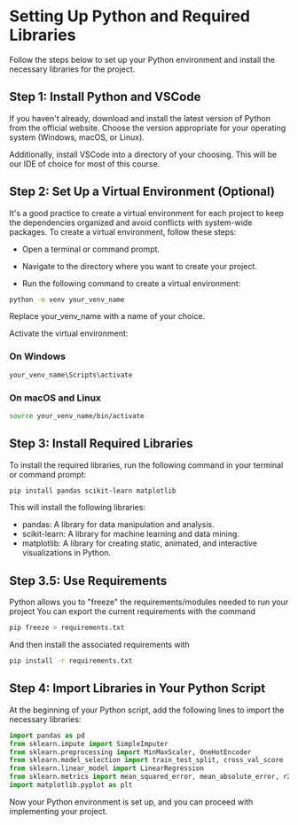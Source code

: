 # Setting Up Python and Required Libraries

Follow the steps below to set up your Python environment and install the necessary libraries for the project.

## Step 1: Install Python and VSCode

If you haven't already, download and install the latest version of Python from the official website. Choose the version appropriate for your operating system (Windows, macOS, or Linux).

Additionally, install VSCode into a directory of your choosing. This will be our IDE of choice for most of this course.

## Step 2: Set Up a Virtual Environment (Optional)

It's a good practice to create a virtual environment for each project to keep the dependencies organized and avoid conflicts with system-wide packages. To create a virtual environment, follow these steps:

- Open a terminal or command prompt.

- Navigate to the directory where you want to create your project.

- Run the following command to create a virtual environment:

```bash
python -m venv your_venv_name
```

Replace your_venv_name with a name of your choice.

Activate the virtual environment:

### On Windows

```bash
your_venv_name\Scripts\activate
```

### On macOS and Linux

```bash
source your_venv_name/bin/activate
```

## Step 3: Install Required Libraries

To install the required libraries, run the following command in your terminal or command prompt:

```bash
pip install pandas scikit-learn matplotlib
```

This will install the following libraries:

- pandas: A library for data manipulation and analysis.
- scikit-learn: A library for machine learning and data mining.
- matplotlib: A library for creating static, animated, and interactive visualizations in Python.

## Step 3.5: Use Requirements

Python allows you to "freeze" the requirements/modules needed to run your project
You can export the current requirements with the command

```bash
pip freeze > requirements.txt
```

And then install the associated requirements with

```bash
pip install -r requirements.txt
```

## Step 4: Import Libraries in Your Python Script

At the beginning of your Python script, add the following lines to import the necessary libraries:

```python
import pandas as pd
from sklearn.impute import SimpleImputer
from sklearn.preprocessing import MinMaxScaler, OneHotEncoder
from sklearn.model_selection import train_test_split, cross_val_score
from sklearn.linear_model import LinearRegression
from sklearn.metrics import mean_squared_error, mean_absolute_error, r2_score
import matplotlib.pyplot as plt
```

Now your Python environment is set up, and you can proceed with implementing your project.
